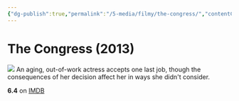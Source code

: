 ```yaml
---
{"dg-publish":true,"permalink":"/5-media/filmy/the-congress/","contentClasses":"movie","tags":["to-watch","фильм","#Animation","#Drama","#Sci-Fi"]}
---
```


# The Congress (2013)
![](https://m.media-amazon.com/images/M/MV5BMjE5MTUzNDk3M15BMl5BanBnXkFtZTgwMTUwNTQ5MTE@._V1_SX300.jpg)
An aging, out-of-work actress accepts one last job, though the consequences of her decision affect her in ways she didn't consider.

**6.4** on [IMDB](https://www.imdb.com/title/tt1821641)
